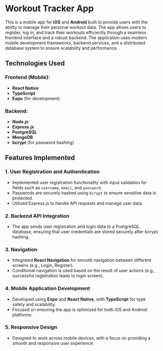 # Workout Tracker App

This is a mobile app for **iOS** and **Android** built to provide users with the ability to manage their personal workout data. The app allows users to register, log in, and track their workouts efficiently through a seamless frontend interface and a robust backend. The application uses modern mobile development frameworks, backend services, and a distributed database system to ensure scalability and performance.

## Technologies Used

### Frontend (Mobile):
- **React Native**
- **TypeScript**
- **Expo** (for development)

### Backend:
- **Node.js**
- **Express.js**
- **PostgreSQL**
- **MongoDB**
- **bcrypt** (for password hashing)

## Features Implemented

### 1. **User Registration and Authentication**
- Implemented user registration functionality with input validation for fields such as `username`, `email`, and `password`.
- Passwords are securely hashed using `bcrypt` to ensure sensitive data is protected.
- Utilized Express.js to handle API requests and manage user data.

### 2. **Backend API Integration**
- The app sends user registration and login data to a PostgreSQL database, ensuring that user credentials are stored securely after bcrypt hashing.

### 3. **Navigation**
- Integrated **React Navigation** for smooth navigation between different screens (e.g., Login, Register).
- Conditional navigation is used based on the result of user actions (e.g., successful registration leads to login screen).

### 4. **Mobile Application Development**
- Developed using **Expo** and **React Native**, with **TypeScript** for type safety and scalability.
- Focused on ensuring the app is optimized for both iOS and Android platforms.

### 5. **Responsive Design**
- Designed to work across mobile devices, with a focus on providing a smooth and responsive user experience.
